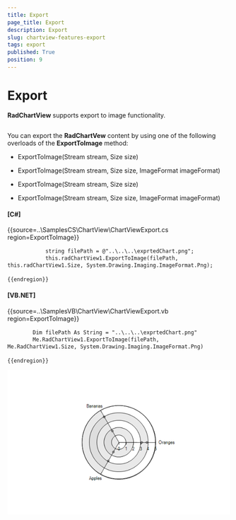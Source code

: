```yaml
---
title: Export
page_title: Export
description: Export
slug: chartview-features-export
tags: export
published: True
position: 9
---
```


# Export



__RadChartView__ supports export to image functionality.
      

## 

You can export the __RadChartVew__ content by using one of the following
        overloads of the __ExportToImage__ method:
      

* ExportToImage(Stream stream, Size size)

* ExportToImage(Stream stream, Size size, ImageFormat imageFormat)

* ExportToImage(Stream stream, Size size)

* ExportToImage(Stream stream, Size size, ImageFormat imageFormat)

#### __[C#]__

{{source=..\SamplesCS\ChartView\ChartViewExport.cs region=ExportToImage}}
	            
	            string filePath = @"..\..\..\exprtedChart.png";
	            this.radChartView1.ExportToImage(filePath, this.radChartView1.Size, System.Drawing.Imaging.ImageFormat.Png);
	            
	{{endregion}}



#### __[VB.NET]__

{{source=..\SamplesVB\ChartView\ChartViewExport.vb region=ExportToImage}}
	
	        Dim filePath As String = "..\..\..\exprtedChart.png"
	        Me.RadChartView1.ExportToImage(filePath, Me.RadChartView1.Size, System.Drawing.Imaging.ImageFormat.Png)
	
	{{endregion}}

![chartview-features-export 001](images/chartview-features-export001.png)
